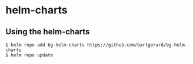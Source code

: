 # helm-charts

## Using the helm-charts

```
$ helm repo add bg-helm-charts https://github.com/bartgerard/bg-helm-charts
$ helm repo update
```
